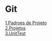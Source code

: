 # Git
[1.Padroes de Projeto](https://github.com/Milhousepaulojean/MiscellaneousStudies/tree/Java/BackEnd/Java/PadroesDeProjeto)  
[2.Projetos](https://github.com/Milhousepaulojean/MiscellaneousStudies/tree/Java/BackEnd/Java/Projetos)  
[3.UnitTest](https://github.com/Milhousepaulojean/MiscellaneousStudies/tree/Java/BackEnd/Java/UnitTest)  



